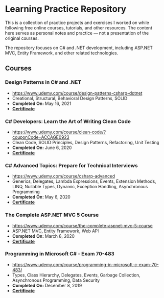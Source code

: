 # Learning Practice Repository
This is a collection of practice projects and exercises I worked on while following free online courses, tutorials, and other resources. The content here serves as personal notes and practice — not a presentation of the original courses.

The repository focuses on C# and .NET development, including ASP.NET MVC, Entity Framework, and other related technologies.

## Courses 
### Design Patterns in C# and .NET
- https://www.udemy.com/course/design-patterns-csharp-dotnet
- Creational, Structural, Behavioral Design Patterns, SOLID
- **Completed On:** May 16, 2021
- **[Certificate](https://www.udemy.com/certificate/UC-16035e0d-a568-43ab-aa8f-ea309cf6b8aa/)**

### C# Developers: Learn the Art of Writing Clean Code
- https://www.udemy.com/course/clean-code/?couponCode=ACCAGE0923
- Clean Code, SOLID Principles, Design Patterns, Refactoring, Unit Testing
- **Completed On:** June 6, 2020
- **[Certificate](https://www.udemy.com/certificate/UC-42d3de3e-dea0-4c6c-9186-61e51e6bb1f6/)**

### C# Advanced Topics: Prepare for Technical Interviews
- https://www.udemy.com/course/csharp-advanced
- Generics, Delegates, Lambda Expressions, Events, Extension Methods, LINQ, Nullable Types, Dynamic, Exception Handling, Asynchronous Programming
- **Completed On:** May 6, 2020
- **[Certificate](https://www.udemy.com/certificate/UC-f5086a76-551a-4562-97e4-9b796de52404/)**

### The Complete ASP.NET MVC 5 Course
- https://www.udemy.com/course/the-complete-aspnet-mvc-5-course
- ASP.NET MVC, Entity Framework, Web API
- **Completed On:** March 8, 2020
- **[Certificate](https://www.udemy.com/certificate/UC-2421f78a-28cf-4efb-8431-523237d51685/)**

### Programming in Microsoft C# - Exam 70-483
- https://www.udemy.com/course/programming-in-microsoft-c-exam-70-483/
- Types, Class Hierarchy, Delegates, Events, Garbage Collection, Asynchronous Programming, Data Security
- **Completed On:** December 8, 2019
- **[Certificate](https://www.udemy.com/certificate/UC-C7JVF2GG/)**
